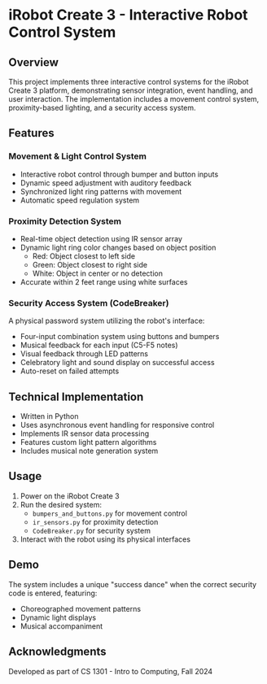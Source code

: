 # iRobot Create 3 - Interactive Robot Control System

## Overview
This project implements three interactive control systems for the iRobot Create 3 platform, demonstrating sensor integration, event handling, and user interaction. The implementation includes a movement control system, proximity-based lighting, and a security access system.

## Features

### Movement & Light Control System
- Interactive robot control through bumper and button inputs
- Dynamic speed adjustment with auditory feedback
- Synchronized light ring patterns with movement
- Automatic speed regulation system

### Proximity Detection System
- Real-time object detection using IR sensor array
- Dynamic light ring color changes based on object position
  - Red: Object closest to left side
  - Green: Object closest to right side
  - White: Object in center or no detection
- Accurate within 2 feet range using white surfaces

### Security Access System (CodeBreaker)
A physical password system utilizing the robot's interface:
- Four-input combination system using buttons and bumpers
- Musical feedback for each input (C5-F5 notes)
- Visual feedback through LED patterns
- Celebratory light and sound display on successful access
- Auto-reset on failed attempts

## Technical Implementation
- Written in Python
- Uses asynchronous event handling for responsive control
- Implements IR sensor data processing
- Features custom light pattern algorithms
- Includes musical note generation system

## Usage
1. Power on the iRobot Create 3
2. Run the desired system:
   - `bumpers_and_buttons.py` for movement control
   - `ir_sensors.py` for proximity detection
   - `CodeBreaker.py` for security system
3. Interact with the robot using its physical interfaces

## Demo
The system includes a unique "success dance" when the correct security code is entered, featuring:
- Choreographed movement patterns
- Dynamic light displays
- Musical accompaniment

## Acknowledgments
Developed as part of CS 1301 - Intro to Computing, Fall 2024
